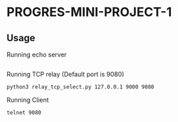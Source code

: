 # PROGRES-MINI-PROJECT-1

## Usage
Running echo server
```python3 echo_server.py
```

Running TCP relay (Default port is 9080)
```
python3 relay_tcp_select.py 127.0.0.1 9000 9080 
```

Running Client
```
telnet 9080
```
